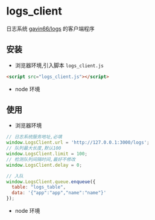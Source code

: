 # logs_client

日志系统 [gavin66/logs](https://github.com/gavin66/logs) 的客户端程序



## 安装

* 浏览器环境,引入脚本 `logs_client.js`
```html
<script src="logs_client.js"></script>
```

* node 环境




## 使用

* 浏览器环境
```javascript
// 日志系统服务地址,必填
window.LogsClient.url = 'http://127.0.0.1:3000/logs';
// 队列最大长度,默认100
window.LogsClient.limit = 100;
// 检测队列间隔时间,最好不修改
window.LogsClient.delay = 0;

// 入队
window.LogsClient.queue.enqueue({
  table: "logs_table",
  data: '{"app":"app","name":"name"}'
});
```
* node 环境



